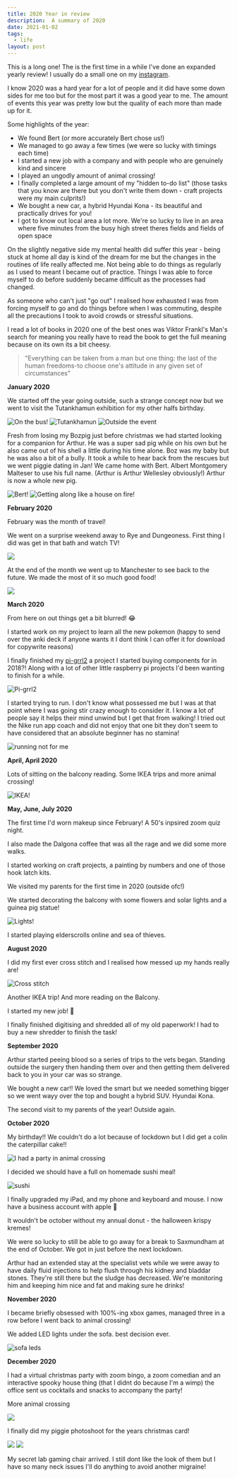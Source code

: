 ```yaml
---
title: 2020 Year in review
description:  A summary of 2020
date: 2021-01-02 
tags:
  - life
layout: post
---
```


This is a long one!
The is the first time in a while I've done an expanded yearly review! I usually do a small one on my [instagram](https://www.instagram.com/apricot13).

I know 2020 was a hard year for a lot of people and it did have some down sides for me too but for the most part it was a good year to me. The amount of events this year was pretty low but the quality of each more than made up for it.



Some highlights of the year:

* We found Bert (or more accurately Bert chose us!) 
* We managed to go away a few times (we were so lucky with timings each time)
* I started a new job with a company and with people who are genuinely kind and sincere 
* I played an ungodly amount of animal crossing! 
* I finally completed a large amount of my "hidden to-do list" (those tasks that you know are there but you don't write them down - craft projects were my main culprits!)
* We bought a new car, a hybrid Hyundai Kona  - its beautiful and practically drives for you!
* I got to know out local area a lot more. We're so lucky to live in an area where five minutes from the busy high street theres fields and fields of open space

On the slightly negative side my mental health did suffer this year - being stuck at home all day is kind of the dream for me but the changes in the routines of life really affected me. Not being able to do things as regularly as I used to meant I became out of practice. Things I was able to force myself to do before suddenly became difficult as the processes had changed. 

As someone who can't just "go out" I realised how exhausted I was from forcing myself to go and do things before when I was commuting, despite all the precautions I took to avoid crowds or stressful situations. 




I read a lot of books in 2020 one of the best ones was Viktor Frankl's Man's search for meaning you really have to read the book to get the full meaning because on its own its a bit cheesy.

> "Everything can be taken from a man but one thing: the last of the human freedoms-to choose one's attitude in any given set of circumstances"





**January 2020** 

We started off the year going outside, such a strange concept now but we went to visit the Tutankhamun exhibition for my other halfs birthday.

![On the bus!](FC0E1045-7498-4419-8E93-F6F5EA60105A.jpeg)
![Tutankhamun](E10335AE-FEEC-408C-B6B0-A71B17934B56-2.jpeg)
![Outside the event](272800DE-B996-4209-AAA2-C587CAEF7391-2.jpeg)



Fresh from losing my Bozpig just before christmas we had started looking for a companion for Arthur. He was a super sad pig while on his own but he also came out of his shell a little during his time alone. Boz was my baby but he was also a bit of a bully. It took a while to hear back from the rescues but we went piggie dating in Jan! We came home with Bert. Albert Montgomery Malteser to use his full name. (Arthur is Arthur Wellesley obviously!) Arthur is now a whole new pig. 

![Bert!](DE7914D0-BA8D-4224-A460-052D897FDDD2.jpeg)
![Getting along like a house on fire!](IMG_2233.jpeg)



**February 2020**

February was the month of travel!

We went on a surprise weekend away to Rye and Dungeoness. First thing I did was get in that bath and watch TV!  

![](E513DE7F-66A6-4E1D-BACA-D0A1F00A9DD9-3.jpeg)


At the end of the month we went up to Manchester to see back to the future. We made the most of it so much good food!


![](EFB8C1A9-CC5C-4938-A233-B54371389FD2.jpeg)



**March 2020**

From here on out things get a bit blurred! 😂 

I started work on my project to learn all the new pokemon (happy to send over the anki deck if anyone wants it I dont think I can offer it for download for copywrite reasons)

I finally finished my [pi-grrl2](https://learn.adafruit.com/pigrrl-2)  a project I started buying components for in 2018?! Along with a lot of other little raspberry pi projects I'd been wanting to finish for a while.

![Pi-grrl2](49C220A2-0EF8-404F-975E-58D48A9B6DD8.jpeg)

I started trying to run. I don't know what possessed me but I was at that point where I was going stir crazy enough to consider it. I know a lot of people say it helps their mind unwind but I get that from walking! I tried out the Nike run app coach and did not enjoy that one bit they don't seem to have considered that an absolute beginner has no stamina!


![running not for me](HKMXE4883.jpeg)


**April, April 2020**

Lots of sitting on the balcony reading. Some IKEA trips and more animal crossing!

![IKEA!](IMG_6014.jpeg)


**May, June, July 2020**

The first time I'd worn makeup since February! A 50's inpsired zoom quiz night.


I also made the Dalgona coffee that was all the rage and we did some more walks.


I started working on craft projects, a painting by numbers and one of those hook latch kits.

We visited my parents for the first time in 2020 (outside ofc!)

We started decorating the balcony with some flowers and solar lights and a guinea pig statue!

![Lights!](CA95BBB2-1762-4662-B197-296E7633A0A4.jpeg)

I started playing elderscrolls online and sea of thieves.


**August 2020**

I did my first ever cross stitch and I realised how messed up my hands really are!

![Cross stitch](4C2EB0F8-8821-49DD-97D0-9F390F3414BB.jpeg)


Another IKEA trip! And more reading on the Balcony.

I started my new job! 🎉

I finally finished digitising and shredded all of my old paperwork! I had to buy a new shredder to finish the task!

**September 2020**

Arthur started peeing blood so a series of trips to the vets began. Standing outside the surgery then handing them over and then getting them delivered back to you in your car was so strange. 

We bought a new car!! We loved the smart but we needed something bigger so we went wayy over the top and bought a hybrid SUV. Hyundai Kona. 

The second visit to my parents of the year! Outside again.


**October 2020**

My birthday!! We couldn't do a lot because of lockdown but I did get a colin the caterpillar cake!!

![I had a party in animal crossing](IMG_6943.jpeg)

I decided we should have a full on homemade sushi meal! 

![sushi](5985F829-E0FE-458B-911F-6189616971A3.jpeg)

I finally upgraded my iPad, and my phone and keyboard and mouse. I now have a business account with apple 😬 

It wouldn't be october without my annual donut - the halloween krispy kremes!

We were so lucky to still be able to go away for a break to Saxmundham at the end of October. We got in just before the next lockdown.

Arthur had an extended stay at the specialist vets while we were away to have daily fluid injections to help flush through his kidney and bladdar stones. They're still there but the sludge has decreased. We're monitoring him and keeping him nice and fat and making sure he drinks!


**November 2020**

I became briefly obsessed with 100%-ing xbox games, managed three in a row before I went back to animal crossing!

We added LED lights under the sofa. best decision ever. 

![sofa leds](3A88955B-468B-435E-A376-424EC2B08ABF.jpeg)

**December 2020**

I had a virtual christmas party with zoom bingo, a zoom comedian and an interactive spooky house thing (that I didnt do because I'm a wimp) the office sent us cocktails and snacks to accompany the party!


More animal crossing

![](LD-Export.jpeg)

I finally did my piggie photoshoot for the years christmas card!


![](B55C8AE3-F8D2-468E-8575-BEACE6DFC496.jpeg)
![](008124AA-7032-4BD9-AB53-092A4FA450CD-CDB2E2DD-EAFD-4A8E-A365-B9F6B0FDF434.jpeg)



My secret lab gaming chair arrived. I still dont like the look of them but I have so many neck issues I'll do anything to avoid another migraine!